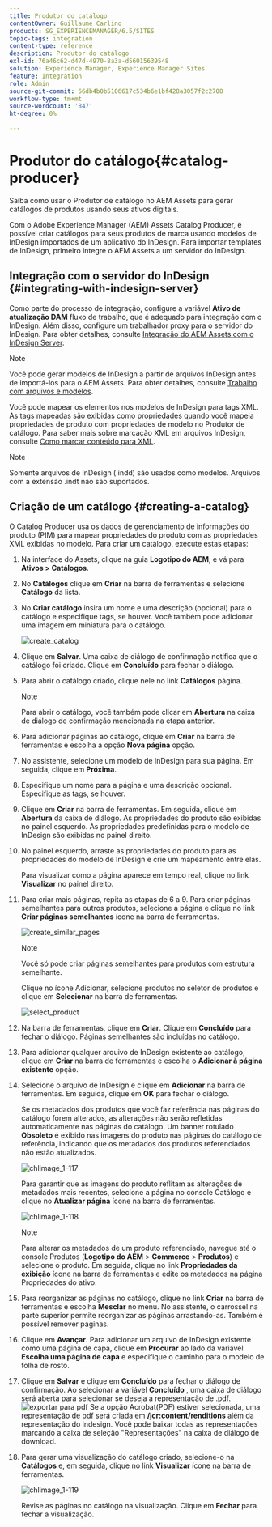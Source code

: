 ```yaml
---
title: Produtor do catálogo
contentOwner: Guillaume Carlino
products: SG_EXPERIENCEMANAGER/6.5/SITES
topic-tags: integration
content-type: reference
description: Produtor do catálogo
exl-id: 76a46c62-d47d-4970-8a3a-d56015639548
solution: Experience Manager, Experience Manager Sites
feature: Integration
role: Admin
source-git-commit: 66db4b0b5106617c534b6e1bf428a3057f2c2708
workflow-type: tm+mt
source-wordcount: '847'
ht-degree: 0%

---
```


# Produtor do catálogo{#catalog-producer}

Saiba como usar o Produtor de catálogo no AEM Assets para gerar catálogos de produtos usando seus ativos digitais.

Com o Adobe Experience Manager (AEM) Assets Catalog Producer, é possível criar catálogos para seus produtos de marca usando modelos de InDesign importados de um aplicativo do InDesign. Para importar templates de InDesign, primeiro integre o AEM Assets a um servidor do InDesign.

## Integração com o servidor do InDesign {#integrating-with-indesign-server}

Como parte do processo de integração, configure a variável **Ativo de atualização DAM** fluxo de trabalho, que é adequado para integração com o InDesign. Além disso, configure um trabalhador proxy para o servidor do InDesign. Para obter detalhes, consulte [Integração do AEM Assets com o InDesign Server](/help/assets/indesign.md).

>[!NOTE]
>
>Você pode gerar modelos de InDesign a partir de arquivos InDesign antes de importá-los para o AEM Assets. Para obter detalhes, consulte [Trabalho com arquivos e modelos](https://helpx.adobe.com/indesign/using/files-templates.html).
>
>Você pode mapear os elementos nos modelos de InDesign para tags XML. As tags mapeadas são exibidas como propriedades quando você mapeia propriedades de produto com propriedades de modelo no Produtor de catálogo. Para saber mais sobre marcação XML em arquivos InDesign, consulte [Como marcar conteúdo para XML](https://helpx.adobe.com/indesign/using/tagging-content-xml.html).

>[!NOTE]
>
>Somente arquivos de InDesign (.indd) são usados como modelos. Arquivos com a extensão .indt não são suportados.

## Criação de um catálogo {#creating-a-catalog}

O Catalog Producer usa os dados de gerenciamento de informações do produto (PIM) para mapear propriedades do produto com as propriedades XML exibidas no modelo. Para criar um catálogo, execute estas etapas:

1. Na interface do Assets, clique na guia **Logotipo do AEM**, e vá para **Ativos > Catálogos**.
1. No **Catálogos** clique em **Criar** na barra de ferramentas e selecione **Catálogo** da lista.
1. No **Criar catálogo** insira um nome e uma descrição (opcional) para o catálogo e especifique tags, se houver. Você também pode adicionar uma imagem em miniatura para o catálogo.

   ![create_catalog](assets/create_catalog.png)

1. Clique em **Salvar**. Uma caixa de diálogo de confirmação notifica que o catálogo foi criado. Clique em **Concluído** para fechar o diálogo.
1. Para abrir o catálogo criado, clique nele no link **Catálogos** página.

   >[!NOTE]
   >
   >Para abrir o catálogo, você também pode clicar em **Abertura** na caixa de diálogo de confirmação mencionada na etapa anterior.

1. Para adicionar páginas ao catálogo, clique em **Criar** na barra de ferramentas e escolha a opção **Nova página** opção.
1. No assistente, selecione um modelo de InDesign para sua página. Em seguida, clique em **Próxima**.
1. Especifique um nome para a página e uma descrição opcional. Especifique as tags, se houver.
1. Clique em **Criar** na barra de ferramentas. Em seguida, clique em **Abertura** da caixa de diálogo. As propriedades do produto são exibidas no painel esquerdo. As propriedades predefinidas para o modelo de InDesign são exibidas no painel direito.
1. No painel esquerdo, arraste as propriedades do produto para as propriedades do modelo de InDesign e crie um mapeamento entre elas.

   Para visualizar como a página aparece em tempo real, clique no link **Visualizar** no painel direito.

1. Para criar mais páginas, repita as etapas de 6 a 9. Para criar páginas semelhantes para outros produtos, selecione a página e clique no link **Criar páginas semelhantes** ícone na barra de ferramentas.

   ![create_similar_pages](assets/create_similar_pages.png)

   >[!NOTE]
   >
   >Você só pode criar páginas semelhantes para produtos com estrutura semelhante.

   Clique no ícone Adicionar, selecione produtos no seletor de produtos e clique em **Selecionar** na barra de ferramentas.

   ![select_product](assets/select_product.png)

1. Na barra de ferramentas, clique em **Criar**. Clique em **Concluído** para fechar o diálogo. Páginas semelhantes são incluídas no catálogo.
1. Para adicionar qualquer arquivo de InDesign existente ao catálogo, clique em **Criar** na barra de ferramentas e escolha o **Adicionar à página existente** opção.
1. Selecione o arquivo de InDesign e clique em **Adicionar** na barra de ferramentas. Em seguida, clique em **OK** para fechar o diálogo.

   Se os metadados dos produtos que você faz referência nas páginas do catálogo forem alterados, as alterações não serão refletidas automaticamente nas páginas do catálogo. Um banner rotulado **Obsoleto** é exibido nas imagens do produto nas páginas do catálogo de referência, indicando que os metadados dos produtos referenciados não estão atualizados.

   ![chlimage_1-117](assets/chlimage_1-117a.png)

   Para garantir que as imagens do produto reflitam as alterações de metadados mais recentes, selecione a página no console Catálogo e clique no **Atualizar página** ícone na barra de ferramentas.

   ![chlimage_1-118](assets/chlimage_1-118a.png)

   >[!NOTE]
   >
   >Para alterar os metadados de um produto referenciado, navegue até o console Produtos (**Logotipo do AEM** > **Commerce** > **Produtos**) e selecione o produto. Em seguida, clique no link **Propriedades da exibição** ícone na barra de ferramentas e edite os metadados na página Propriedades do ativo.

1. Para reorganizar as páginas no catálogo, clique no link **Criar** na barra de ferramentas e escolha **Mesclar** no menu. No assistente, o carrossel na parte superior permite reorganizar as páginas arrastando-as. Também é possível remover páginas.

1. Clique em **Avançar**. Para adicionar um arquivo de InDesign existente como uma página de capa, clique em **Procurar** ao lado da variável **Escolha uma página de capa** e especifique o caminho para o modelo de folha de rosto.
1. Clique em **Salvar** e clique em **Concluído** para fechar o diálogo de confirmação.
Ao selecionar a variável **Concluído** , uma caixa de diálogo será aberta para selecionar se deseja a representação de .pdf.
   ![exportar para pdf](assets/CatalogPDF.png)
Se a opção Acrobat(PDF) estiver selecionada, uma representação de pdf será criada em  **/jcr:content/renditions** além da representação do indesign. Você pode baixar todas as representações marcando a caixa de seleção &quot;Representações&quot; na caixa de diálogo de download.

1. Para gerar uma visualização do catálogo criado, selecione-o na **Catálogos** e, em seguida, clique no link **Visualizar** ícone na barra de ferramentas.

   ![chlimage_1-119](assets/chlimage_1-119a.png)

   Revise as páginas no catálogo na visualização. Clique em **Fechar** para fechar a visualização.

